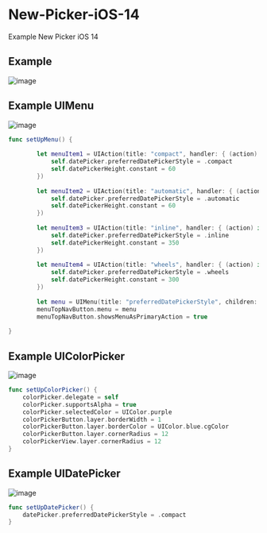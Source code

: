 # New-Picker-iOS-14
Example New Picker iOS 14

## Example
![image](https://raw.githubusercontent.com/devnoz/New-Picker-iOS-14/master/Image/Simulator%20Screen%20Shot%20-%20iPod%20touch%20(7th%20generation)%20-%202020-10-01%20at%2011.06.58.png)

## Example UIMenu
![image](https://raw.githubusercontent.com/devnoz/New-Picker-iOS-14/master/Image/Simulator%20Screen%20Shot%20-%20iPod%20touch%20(7th%20generation)%20-%202020-10-01%20at%2011.07.00.png)
``` swift
func setUpMenu() {
		
		let menuItem1 = UIAction(title: "compact", handler: { (action) in
			self.datePicker.preferredDatePickerStyle = .compact
			self.datePickerHeight.constant = 60
		})
		
		let menuItem2 = UIAction(title: "automatic", handler: { (action) in
			self.datePicker.preferredDatePickerStyle = .automatic
			self.datePickerHeight.constant = 60
		})
		
		let menuItem3 = UIAction(title: "inline", handler: { (action) in
			self.datePicker.preferredDatePickerStyle = .inline
			self.datePickerHeight.constant = 350
		})
		
		let menuItem4 = UIAction(title: "wheels", handler: { (action) in
			self.datePicker.preferredDatePickerStyle = .wheels
			self.datePickerHeight.constant = 300
		})
		
		let menu = UIMenu(title: "preferredDatePickerStyle", children: [menuItem1, menuItem2, menuItem3, menuItem4])
		menuTopNavButton.menu = menu
		menuTopNavButton.showsMenuAsPrimaryAction = true
		
}
```
## Example UIColorPicker
![image](https://raw.githubusercontent.com/devnoz/New-Picker-iOS-14/master/Image/Simulator%20Screen%20Shot%20-%20iPod%20touch%20(7th%20generation)%20-%202020-10-01%20at%2011.07.20.png)
``` swift
func setUpColorPicker() {
	colorPicker.delegate = self
	colorPicker.supportsAlpha = true
	colorPicker.selectedColor = UIColor.purple
	colorPickerButton.layer.borderWidth = 1
	colorPickerButton.layer.borderColor = UIColor.blue.cgColor
	colorPickerButton.layer.cornerRadius = 12
	colorPickerView.layer.cornerRadius = 12
}
```
## Example UIDatePicker
![image](https://raw.githubusercontent.com/devnoz/New-Picker-iOS-14/master/Image/Simulator%20Screen%20Shot%20-%20iPod%20touch%20(7th%20generation)%20-%202020-10-01%20at%2011.07.14.png)
``` swift
func setUpDatePicker() {
	datePicker.preferredDatePickerStyle = .compact
}
```
